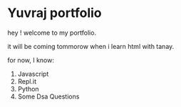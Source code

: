 # Yuvraj portfolio
hey ! welcome to my portfolio. 



it will be coming tommorow when i learn html with tanay.

for now, I know:

1. Javascript
2. Repl.it
3. Python
4. Some Dsa Questions 
